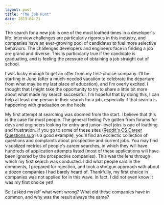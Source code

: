 ```yaml
---
layout: post
title: "The Job Hunt"
date: 2019-04-21
---
```


The search for a new job is one of the most loathed times in a developer's life. Interview challenges are particularly rigorous in this industry, and companies have an ever-growing pool of candidates to fuel more selective behaviors. The challenges developers and engineers face in finding a job are grand and diverse. This is particularly true if the candidate is graduating, and is feeling the pressure of obtaining a job straight out of school.

I was lucky enough to get an offer from my first-choice company. I'll be starting in June (after a much-needed vacation to celebrate the departure from what may be my last place of education), and I'm overly excited. I thought that I might take the opportunity to try to share a little bit more about what made my search successful. I'm hopeful that by doing this, I can help at least one person in their search for a job, especially if that search is happening with graduation on the heels.

My first attempt at searching was doomed from the start. I believe that this is the case for most people. The general feeling I've gotten from forums for devs and engineers looking for entry and junior-level jobs is one of loathing and frustration. If you go to some of these sites ([Reddit's CS Career Questions sub](https://www.reddit.com/r/cscareerquestions/) is a good example), you'll find an ecclectic collection of questions and complaints about prospective and current jobs. You may find visualized metrics of people's career searches, in which they will have hundreds of application attempts listed (most of these applications will have been ignored by the prospective companies). This was the lens through which my first search was conducted. I did what people said in the comments, I prepared for rejection, and took a shotgun approach with about a dozen companies I had barely heard of. Thankfully, my first choice in companies was not applied for in this wave. In fact, I did not even know it was my first choice yet!

So I asked myself what went wrong? What did these companies have in common, and why was the result always the same? 